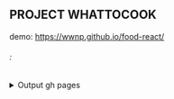 ## PROJECT WHATTOCOOK
demo: https://wwnp.github.io/food-react/

###### :
<p>

  

</p>

<details>
  <summary>Output gh pages</summary>
  <p>

    npm i gh-pages -D

    ---
    
    package.json:
      "homepage":"https://wwnp.github.io/food-react/",
      "scripts": {
        ...
        "predeploy": "npm run build",
        "deploy": "gh-pages -d build"
      }, 

    ---

    if SPA:
      <BrowserRouter basename='/react-food'>
        <Routes>
          <Route path="/" element={<App />}>
            <Route index element={<Home />} />
              ...
          </Route>
        </Routes>
      </BrowserRouter>

<<<<<<< HEAD
    test
=======
    npm run deploy
>>>>>>> 4d738c56e68ce8fd50826554e275fa1d1fd3e743
  </p>
</details>
